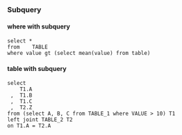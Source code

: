 ### Subquery

#### where with subquery
```
select *
from    TABLE
where value gt (select mean(value) from table)
```

#### table with subquery
```
select 
    T1.A
 ,  T1.B
 ,  T1.C
 ,  T2.Z
from (select A, B, C from TABLE_1 where VALUE > 10) T1
left joint TABLE_2 T2
on T1.A = T2.A
```
